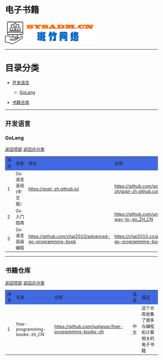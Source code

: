 # 电子书籍

<a href="https://www.sysadm.cn" target="_blank"><img src="./images/sysadm.png"></a>

---
# <a id="catalog">目录分类 </a>
- <a href="#language">开发语言</a>
  - <a href="#golang">GoLang</a>

- <a href="#repositories">书籍仓库</a>
  

---
## <a id="language">开发语言</a>
### <a id="golang">GoLang</a>
<a href="#catalog">返回项部</a>     [返回总分类](./README.md)
<table>
<tr bgcolor="#4169E1">
    <td>序号</td> <td>名称</td><td>地址</td><td>仓库</td><td>语言</td> <td>描述</td>
</tr>
<tr>
    <td>1</td> <td>Go语言圣经(中文版）</td> 
    <td><a href="https://gopl-zh.github.io/" target="_blank">https://gopl-zh.github.io/</a> </td>
    <td><a href="https://github.com/gopl-zh/gopl-zh.github.com" target="_blank">https://github.com/gopl-zh/gopl-zh.github.com</a> </td>
    <td>中文</td><td></td>
</tr>

<tr>
  <td>2</td> <td>Go入门指南</td><td></td>
  <td><a href="https://github.com/unknwon/the-way-to-go_ZH_CN" target="_blank">https://github.com/unknwon/the-way-to-go_ZH_CN</a> </td>
  <td>中文</td> <td></td>
</tr>

<tr>
  <td>3</td> <td>Go语言高级编程</td>
  <td><a href="https://github.com/chai2010/advanced-go-programming-book" target="_blank">https://github.com/chai2010/advanced-go-programming-book</a> </td>
  <td><a href="https://chai2010.cn/advanced-go-programming-book/" target="_blank">https://chai2010.cn/advanced-go-programming-book/</a> </td>
  <td>中文</td> <td></td>
</tr>

</table>

---
## <a id="repositories">书籍仓库</a>
<a href="#catalog">返回项部</a>     [返回总分类](./README.md)
<table>
<tr bgcolor="#4169E1">
    <td>序号</td> <td>名称</td><td>仓库</td><td>语言</td> <td>描述</td>
</tr>

<tr>
    <td>1</td> <td>free-programming-books-zh_CN</td>
    <td><a href="https://github.com/justjavac/free-programming-books-zh" target="_blank">https://github.com/justjavac/free-programming-books-zh</a> </td>
    <td>中文</td>
    <td>这个仓库收集了很多与编程和计算相关的电子书籍</td>
</tr>

</table>
